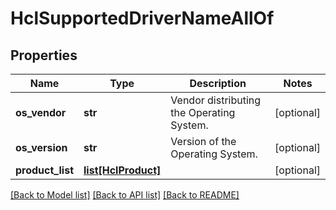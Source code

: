 # HclSupportedDriverNameAllOf

## Properties
Name | Type | Description | Notes
------------ | ------------- | ------------- | -------------
**os_vendor** | **str** | Vendor distributing the Operating System.   | [optional] 
**os_version** | **str** | Version of the Operating System.   | [optional] 
**product_list** | [**list[HclProduct]**](HclProduct.md) |  | [optional] 

[[Back to Model list]](../README.md#documentation-for-models) [[Back to API list]](../README.md#documentation-for-api-endpoints) [[Back to README]](../README.md)


